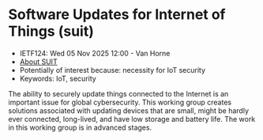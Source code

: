 # Software Updates for Internet of Things (suit)
* <IETFschedule>IETF124: Wed 05 Nov 2025 12:00 - Van Horne</IETFschedule>
* [About SUIT](https://datatracker.ietf.org/group/suit/about/)
* Potentially of interest because: necessity for IoT security  
* Keywords: IoT, security

The ability to securely update things connected to the Internet is an important issue for global cybersecurity. This working group creates solutions associated with updating devices that are small, might be hardly ever connected, long-lived, and have low storage and battery life. The work in this working group is in advanced stages.
